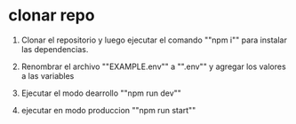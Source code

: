 # clonar repo

1. Clonar el repositorio y luego ejecutar el comando ""npm i"" para instalar las dependencias.

2. Renombrar el archivo ""EXAMPLE.env"" a "".env"" y agregar los valores a las variables

3. Ejecutar el modo dearrollo ""npm run dev""

4. ejecutar en modo produccion ""npm run start""
